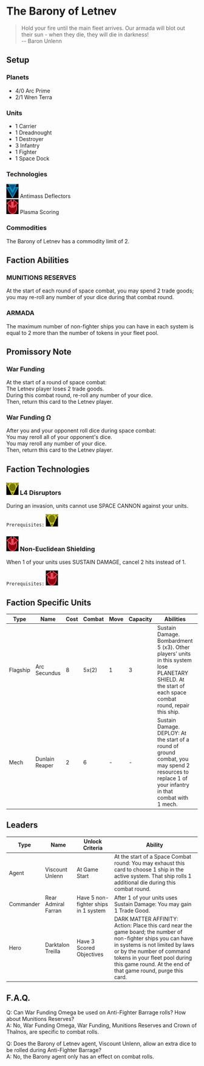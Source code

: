 # The Barony of Letnev
> Hold your fire until the main fleet arrives. Our armada will blot out their sun - when they die, they will die in darkness!  
-- Baron Unlenn

## Setup
### Planets
* 4/0 Arc Prime
* 2/1 Wren Terra

### Units
* 1 Carrier
* 1 Dreadnought
* 1 Destroyer
* 3 Infantry
* 1 Fighter
* 1 Space Dock

### Technologies
![Blue Tech](../images/tech_blue_small.bmp) Antimass Deflectors  
![Red Tech](../images/tech_red_small.bmp) Plasma Scoring  

### Commodities
The Barony of Letnev has a commodity limit of 2.

## Faction Abilities
### MUNITIONS RESERVES  
At the start of each round of space combat, you may spend 2 trade goods; you may re-roll any number of your dice during that combat round.

### ARMADA  
The maximum number of non-fighter ships you can have in each system is equal to 2 more than the number of tokens in your fleet pool.

## Promissory Note
### War Funding  
At the start of a round of space combat:  
The Letnev player loses 2 trade goods.  
During this combat round, re-roll any number of your dice.  
Then, return this card to the Letnev player.  

### War Funding   Ω
After you and your opponent roll dice during space combat:  
You may reroll all of your opponent's dice.  
You may reroll any number of your dice.  
Then, return this card to the Letnev player.  

## Faction Technologies
### ![Yellow Tech](../images/tech_yellow_small.bmp) L4 Disruptors  
During an invasion, units cannot use SPACE CANNON against your units.  

`Prerequisites:` ![Yellow Tech](../images/tech_yellow_small.bmp)

### ![Red Tech](../images/tech_red_small.bmp) Non-Euclidean Shielding  
When 1 of your units uses SUSTAIN DAMAGE, cancel 2 hits instead of 1.

`Prerequisites:` ![Red Tech](../images/tech_red_small.bmp)

## Faction Specific Units
|Type|Name|Cost|Combat|Move|Capacity|Abilities|Prerequisites|
|-|-|-|-|-|-|-|-|
|Flagship|Arc Secundus |8|5x(2)|1|3|Sustain Damage. Bombardment 5 (x3). Other players' units in this system lose PLANETARY SHIELD. At the start of each space combat round, repair this ship. |None|
|Mech|Dunlain Reaper |2|6|-|-|Sustain Damage. DEPLOY: At the start of a round of ground combat, you may spend 2 resources to replace 1 of your infantry in that combat with 1 mech. |None|

## Leaders

|Type|Name|Unlock Criteria|Ability|
|-|-|-|-|
|Agent|Viscount Unlenn|At Game Start|At the start of a Space Combat round: You may exhaust this card to choose 1 ship in the active system. That ship rolls 1 additional die during this combat round. |
|Commander|Rear Admiral Farran|Have 5 non-fighter ships in 1 system|After 1 of your units uses Sustain Damage: You may gain 1 Trade Good.|
|Hero|Darktalon Treilla|Have 3 Scored Objectives|DARK MATTER AFFINITY: Action: Place this card near the game board; the number of non-fighter ships you can have in systems is not limited by laws or by the number of command tokens in your fleet pool during this game round. At the end of that game round, purge this card. |

## F.A.Q.
Q: Can War Funding Omega be used on Anti-Fighter Barrage rolls? How about Munitions Reserves?  
A: No, War Funding Omega, War Funding, Munitions Reserves and Crown of Thalnos, are specific to combat rolls.

Q: Does the Barony of Letnev agent, Viscount Unlenn, allow an extra dice to be rolled during Anti-Fighter Barrage?  
A: No, the Barony agent only has an effect on combat rolls. 
